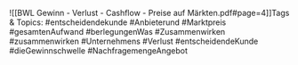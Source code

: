 
![[BWL Gewinn - Verlust - Cashflow - Preise auf Märkten.pdf#page=4]]Tags & Topics:
   #entscheidendekunde
   #Anbieterund
   #Marktpreis
   #gesamtenAufwand
   #berlegungenWas
   #Zusammenwirken
   #zusammenwirken
   #Unternehmens
   #Verlust
   #entscheidendeKunde
   #dieGewinnschwelle
   #NachfragemengeAngebot